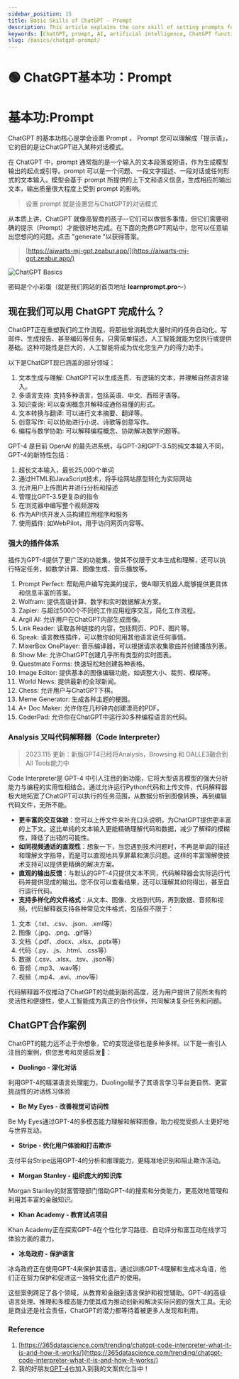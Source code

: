 ```yaml
---
sidebar_position: 15
title: Basic Skills of ChatGPT - Prompt
description: This article explains the core skill of setting prompts for ChatGPT, including its applications and functionalities.
keywords: [ChatGPT, prompt, AI, artificial intelligence, ChatGPT functionalities, AI tools, GPT-4]
slug: /basics/chatgpt-prompt/
---
```

# 🟢 ChatGPT基本功：Prompt

# 基本功:Prompt

ChatGPT 的基本功核心是学会设置 Prompt ， Prompt 您可以理解成「提示语」，它的目的是让ChatGPT进入某种对话模式。

在 ChatGPT 中，prompt 通常指的是一个输入的文本段落或短语，作为生成模型输出的起点或引导。prompt 可以是一个问题、一段文字描述、一段对话或任何形式的文本输入。模型会基于 prompt 所提供的上下文和语义信息，生成相应的输出文本，输出质量很大程度上受到 prompt 的影响。

> 设置 prompt 就是设置您与ChatGPT的对话模式
> 

从本质上讲，ChatGPT 就像高智商的孩子--它们可以做很多事情，但它们需要明确的提示（Prompt）才能很好地完成。在下面的免费GPT网站中，您可以任意输出您想问的问题。点击 "generate "以获得答案。

> [https://aiwarts-mj-gpt.zeabur.app/](https://aiwarts-mj-gpt.zeabur.app/)
> 

![ChatGPT Basics](https://cdn.jsdelivr.net/gh/donttal/imgbed/img/gptBase.png)

密码是个小彩蛋（就是我们网站的首页地址 **learnprompt.pro**～）

## **现在我们可以用 ChatGPT 完成什么？**

ChatGPT正在重塑我们的工作流程，将那些曾消耗您大量时间的任务自动化。写邮件、生成报告、甚至编码等任务，只需简单描述，人工智能就能为您执行或提供基础。这种可能性是巨大的，人工智能将成为优化您生产力的得力助手。

以下是ChatGPT现已涵盖的部分领域：

1. 文本生成与理解: ChatGPT可以生成连贯、有逻辑的文本，并理解自然语言输入。
2. 多语言支持: 支持多种语言，包括英语、中文、西班牙语等。
3. 知识查询: 可以查询概念并解释成通俗易懂的形式。
4. 文本转换与翻译: 可以进行文本摘要、翻译等。
5. 创意写作: 可以协助进行小说、诗歌等创意写作。
6. 编程与数学协助: 可以解释编程概念、协助解决数学问题等。

GPT-4 是目前 OpenAI 的最先进系统，与GPT-3和GPT-3.5的纯文本输入不同，GPT-4的新特性包括：

1. 超长文本输入，最长25,000个单词
2. 通过HTML和JavaScript技术，将手绘网站原型转化为实际网站
3. 允许用户上传图片并进行分析和描述
4. 管理比GPT-3.5更复杂的指令
5. 在浏览器中编写整个视频游戏
6. 作为API供开发人员构建应用程序和服务
7. 使用插件: 如WebPilot，用于访问网页内容等。

### **强大的插件体系**

插件为GPT-4提供了更广泛的功能集，使其不仅限于文本生成和理解，还可以执行特定任务，如数学计算、图像生成、音乐播放等。

1. Prompt Perfect: 帮助用户编写完美的提示，使AI聊天机器人能够提供更具体和信息丰富的答案。
2. Wolfram: 提供高级计算、数学和实时数据解决方案。
3. Zapier: 与超过5000个不同的工作应用程序交互，简化工作流程。
4. Argil AI: 允许用户在ChatGPT内部生成图像。
5. Link Reader: 读取各种链接的内容，包括网页、PDF、图片等。
6. Speak: 语言教练插件，可以教你如何用其他语言说任何事情。
7. MixerBox OnePlayer: 音乐编译器，可以根据请求收集歌曲并创建播放列表。
8. Show Me: 允许ChatGPT创建几乎所有类型的实时图表。
9. Questmate Forms: 快速轻松地创建各种表格。
10. Image Editor: 提供基本的图像编辑功能，如调整大小、裁剪、模糊等。
11. World News: 提供最新的全球新闻。
12. Chess: 允许用户与ChatGPT下棋。
13. Meme Generator: 生成各种主题的梗图。
14. A+ Doc Maker: 允许你在几秒钟内创建漂亮的PDF。
15. CoderPad: 允许你在ChatGPT中运行30多种编程语言的代码。

### Analysis 又叫**代码解释器（Code Interpreter）**

> 2023.115 更新：新版GPT4已经将Analysis，Browsing 和 DALLE3融合到All Tools能力中
> 

Code Interpreter是 GPT-4 中引人注目的新功能，它将大型语言模型的强大分析能力与编程的实用性相结合。通过允许运行Python代码和上传文件，代码解释器极大地拓宽了ChatGPT可以执行的任务范围，从数据分析到图像转换，再到编辑代码文件，无所不能。

- **更丰富的交互体验**：您可以上传文件来补充口头说明，为ChatGPT提供更丰富的上下文。这比单纯的文本输入更能精确理解代码和数据，减少了解释的模糊性，降低了出错的可能性。
- **如同视频通话的直观性**：想象一下，当您遇到技术问题时，不再是单调的描述和理解文字指导，而是可以直观地共享屏幕和演示问题。这样的丰富理解使技术支持可以提供更精确的解决方案。
- **直观的输出反馈**：与默认的GPT-4只提供文本不同，代码解释器会实际运行代码并提供现成的输出。您不仅可以查看结果，还可以理解其如何得出，甚至自行运行代码。
- **支持多样化的文件格式**：从文本、图像、文档到代码，再到数据、音频和视频，代码解释器支持各种常见文件格式，包括但不限于：

1. 文本（.txt、.csv、.json、.xml等）
2. 图像（.jpg、.png、.gif等）
3. 文档（.pdf、.docx、.xlsx、.pptx等）
4. 代码（.py、.js、.html、.css等）
5. 数据（.csv、.xlsx、.tsv、.json等）
6. 音频（.mp3、.wav等）
7. 视频（.mp4、.avi、.mov等）

代码解释器不仅推动了ChatGPT的功能到新的高度，还为用户提供了前所未有的灵活性和便捷性，使人工智能成为真正的合作伙伴，共同解决复杂任务和问题。

## **ChatGPT合作案例**

ChatGPT的能力远不止于你想象，它的变现途径也是多种多样。以下是一些引人注目的案例，供您思考和灵感启发🤔️：

- **Duolingo - 深化对话**

利用GPT-4的精湛语言处理能力，Duolingo赋予了其语言学习平台更自然、更富挑战性的对话练习体验

- **Be My Eyes - 改善视觉可访问性**

Be My Eyes通过GPT-4的多模态能力理解和解释图像，助力视觉受损人士更好地与世界互动。

- **Stripe - 优化用户体验和打击欺诈**

支付平台Stripe运用GPT-4的分析和推理能力，更精准地识别和阻止欺诈活动。

- **Morgan Stanley - 组织庞大的知识库**

Morgan Stanley的财富管理部门借助GPT-4的搜索和分类能力，更高效地管理和利用其丰富的金融知识。

- **Khan Academy - 教育试点项目**

Khan Academy正在探索GPT-4在个性化学习路径、自动评分和富互动在线学习体验方面的潜力。

- **冰岛政府 - 保护语言**

冰岛政府正在使用GPT-4来保护其语言。通过训练GPT-4理解和生成冰岛语，他们正在努力保护和促进这一独特文化遗产的使用。

这些案例跨足了各个领域，从教育和金融到语言保护和视觉辅助。GPT-4的高级语言处理、推理和多模态能力使其成为推动创新和解决实际问题的强大工具。无论是商业还是社会责任，ChatGPT的潜力都等待着被更多人发现和利用。

### **Reference**

1.  [https://365datascience.com/trending/chatgpt-code-interpreter-what-it-is-and-how-it-works/](https://365datascience.com/trending/chatgpt-code-interpreter-what-it-is-and-how-it-works/)
2. 我的好朋友[GPT-4](https://openai.com/research/gpt-4s)也加入到我的文案优化当中！